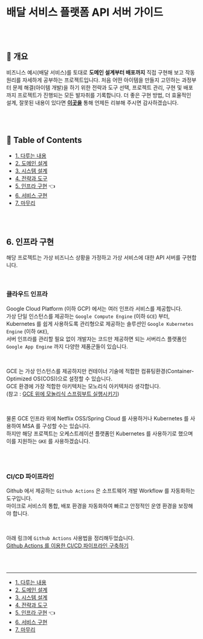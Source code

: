 # 배달 서비스 플랫폼 API 서버 가이드

<br/><br/>



## :speech_balloon: 개요

비즈니스 예시(배달 서비스)를 토대로 **도메인 설계부터 배포까지** 
직접 구현해 보고 작동 원리를 자세하게 공부하는 프로젝트입니다. 
처음 어떤 아이템을 만들지 고민하는 과정부터 문제 해결(아이템 개발)을 하기 위한 전략과 도구 선택, 
프로젝트 관리, 구현 및 배포까지 프로젝트가 진행되는 모든 발자취를 기록합니다. 
더 좋은 구현 방법, 더 효율적인 설계, 잘못된 내용이 있다면 **[이곳을](https://github.com/cholnh/delivery-platform-server-guide/issues)** 
통해 언제든 리뷰해 주시면 감사하겠습니다.

<br/><br/>



## :memo: Table of Contents

- [1. 다루는 내용](https://github.com/cholnh/delivery-platform-server-guide/blob/main/contents/1/index.md#배달-서비스-플랫폼-api-서버-가이드)
- [2. 도메인 설계](https://github.com/cholnh/delivery-platform-server-guide/blob/main/contents/2/index.md#배달-서비스-플랫폼-api-서버-가이드)
- [3. 시스템 설계](https://github.com/cholnh/delivery-platform-server-guide/blob/main/contents/3/index.md#배달-서비스-플랫폼-api-서버-가이드)
- [4. 전략과 도구](https://github.com/cholnh/delivery-platform-server-guide/blob/main/contents/4/index.md#배달-서비스-플랫폼-api-서버-가이드)
- [5. 인프라 구현](https://github.com/cholnh/delivery-platform-server-guide/blob/main/contents/5/index.md#배달-서비스-플랫폼-api-서버-가이드) :point_left: 
- [6. 서비스 구현](https://github.com/cholnh/delivery-platform-server-guide/blob/main/contents/6/index.md#배달-서비스-플랫폼-api-서버-가이드)
- [7. 마무리](https://github.com/cholnh/delivery-platform-server-guide/blob/main/contents/7/index.md#배달-서비스-플랫폼-api-서버-가이드)

<br/><br/>



## 6. 인프라 구현
해당 프로젝트는 가상 비즈니스 상황을 가정하고 가상 서비스에 대한 API 서버를 구현합니다.  

<br/>

### 클라우드 인프라

Google Cloud Platform (이하 GCP) 에서는 여러 인프라 서비스를 제공합니다.  
가상 단일 인스턴스를 제공하는 `Google Compute Engine` (이하 `GCE`) 부터,  
Kubernetes 를 쉽게 사용하도록 관리형으로 제공하는 솔루션인 `Google Kubernetes Engine` (이하 `GKE`),  
서버 인프라를 관리할 필요 없이 개발자는 코드만 제공하면 되는 서버리스 플랫폼인 `Google App Engine` 까지 다양한 제품군들이 있습니다.

<br/>

GCE 는 가상 인스턴스를 제공하지만 컨테이너 기술에 적합한 컴퓨팅환경(Container-Optimized OS(COS))으로 설정할 수 있습니다.  
GCE 환경에 가장 적합한 아키텍처는 모노리식 아키텍처라 생각합니다.  
(참고 : [GCE 위에 모놀리식 스프링부트 실행시키기](https://github.com/cholnh/delivery-platform-server-guide/blob/main/contents/5/gcp-gce-msa.md#gcp-gce-msa.md#gce-위에-모놀리식-스프링부트-실행시키기))

<br/>

물론 GCE 인프라 위에 Netflix OSS/Spring Cloud 를 사용하거나 Kubernetes 를 사용하여 MSA 를 구성할 수는 있습니다.  
하지만 해당 프로젝트는 오케스트레이션 플랫폼인 Kubernetes 를 사용하기로 했으며 이를 지원하는 `GKE` 를 사용하겠습니다.

<br/><br/>

### CI/CD 파이프라인

Github 에서 제공하는 `Github Actions` 은 소프트웨어 개발 Workflow 를 자동화하는 도구입니다.  
마이크로 서비스의 통합, 배포 환경을 자동화하여 빠르고 안정적인 운영 환경을 보장해야 합니다.  

<br/>

아래 링크에 `Github Actions` 사용법을 정리해두었습니다.  
[Github Actions 를 이용한 CI/CD 파이프라인 구축하기](https://github.com/cholnh/delivery-platform-server-guide/blob/main/contents/5/ci-cd.md/#github-actions-를-이용한-cicd-파이프라인-구축)



<br/><br/>

---

- [1. 다루는 내용](https://github.com/cholnh/delivery-platform-server-guide/blob/main/contents/1/index.md#배달-서비스-플랫폼-api-서버-가이드)
- [2. 도메인 설계](https://github.com/cholnh/delivery-platform-server-guide/blob/main/contents/2/index.md#배달-서비스-플랫폼-api-서버-가이드)
- [3. 시스템 설계](https://github.com/cholnh/delivery-platform-server-guide/blob/main/contents/3/index.md#배달-서비스-플랫폼-api-서버-가이드)
- [4. 전략과 도구](https://github.com/cholnh/delivery-platform-server-guide/blob/main/contents/4/index.md#배달-서비스-플랫폼-api-서버-가이드)
- [5. 인프라 구현](https://github.com/cholnh/delivery-platform-server-guide/blob/main/contents/5/index.md#배달-서비스-플랫폼-api-서버-가이드) :point_left: 
- [6. 서비스 구현](https://github.com/cholnh/delivery-platform-server-guide/blob/main/contents/6/index.md#배달-서비스-플랫폼-api-서버-가이드)
- [7. 마무리](https://github.com/cholnh/delivery-platform-server-guide/blob/main/contents/7/index.md#배달-서비스-플랫폼-api-서버-가이드)
